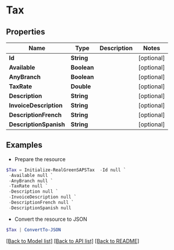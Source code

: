# Tax
## Properties

Name | Type | Description | Notes
------------ | ------------- | ------------- | -------------
**Id** | **String** |  | [optional] 
**Available** | **Boolean** |  | [optional] 
**AnyBranch** | **Boolean** |  | [optional] 
**TaxRate** | **Double** |  | [optional] 
**Description** | **String** |  | [optional] 
**InvoiceDescription** | **String** |  | [optional] 
**DescriptionFrench** | **String** |  | [optional] 
**DescriptionSpanish** | **String** |  | [optional] 

## Examples

- Prepare the resource
```powershell
$Tax = Initialize-RealGreenSAPSTax  -Id null `
 -Available null `
 -AnyBranch null `
 -TaxRate null `
 -Description null `
 -InvoiceDescription null `
 -DescriptionFrench null `
 -DescriptionSpanish null
```

- Convert the resource to JSON
```powershell
$Tax | ConvertTo-JSON
```

[[Back to Model list]](../README.md#documentation-for-models) [[Back to API list]](../README.md#documentation-for-api-endpoints) [[Back to README]](../README.md)


